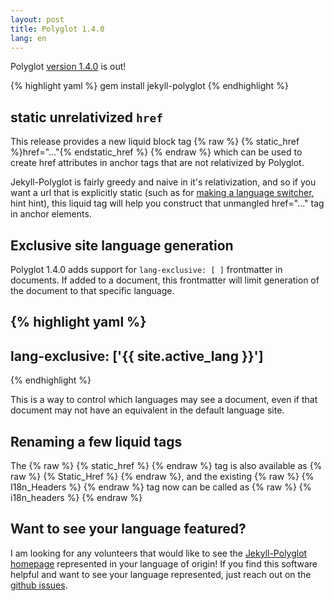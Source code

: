 ```yaml
---
layout: post
title: Polyglot 1.4.0
lang: en
---
```


Polyglot [version 1.4.0](https://rubygems.org/gems/jekyll-polyglot/versions/1.4.0) is out!

{% highlight yaml %}
gem install jekyll-polyglot
{% endhighlight %}

## static unrelativized `href`

This release provides a new liquid block tag {% raw %} {% static_href %}href="..."{% endstatic_href %} {% endraw %} which can be used to create href attributes in anchor tags that are not relativized by Polyglot.

Jekyll-Polyglot is fairly greedy and naive in it's relativization, and so if you want a url that is explicitly static (such as for [making a language switcher](https://github.com/untra/polyglot/blob/master/site/_includes/sidebar.html#L40-L42), hint hint), this liquid tag will help you construct that unmangled href="..." tag in anchor elements.

## Exclusive site language generation

Polyglot 1.4.0 adds support for `lang-exclusive: [ ]` frontmatter in documents. If added to a document, this frontmatter will limit generation of the document to that specific language.

{% highlight yaml %}
---
lang-exclusive: ['{{ site.active_lang }}']
---
{% endhighlight %}

This is a way to control which languages may see a document, even if that document may not have an equivalent in the default language site.

## Renaming a few liquid tags

The {% raw %} {% static_href %} {% endraw %} tag is also available as {% raw %} {% Static_Href %} {% endraw %}, and the existing {% raw %} {% I18n_Headers %} {% endraw %} tag now can be called as {% raw %} {% i18n_headers %} {% endraw %}

## Want to see your language featured?

I am looking for any volunteers that would like to see the [Jekyll-Polyglot homepage](https://polyglot.untra.io/) represented in your language of origin! If you find this software helpful and want to see your language represented, just reach out on the [github issues](https://github.com/untra/polyglot/issues).
